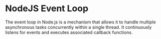 # NodeJS Event Loop

The event loop in Node.js is a mechanism that allows it to handle multiple asynchronous tasks concurrently within a single thread. It continuously listens for events and executes associated callback functions.
